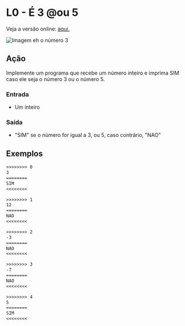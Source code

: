 # L0 - É 3 @ou 5

Veja a versão online: [aqui.](https://github.com/qxcodefup/arcade/blob/master/base/ou/Readme.md)

![Imagem eh o número 3](https://raw.githubusercontent.com/qxcodefup/arcade/master/base/ou/cover.jpg)

## Ação

Implemente um programa que recebe um número inteiro e imprima SIM caso ele seja o
número 3 ou o número 5.

### Entrada

- Um inteiro

### Saída

- "SIM" se o número for igual a 3, ou 5, caso contrário, "NAO"

## Exemplos

```txt
>>>>>>>> 0
3
========
SIM
<<<<<<<<

>>>>>>>> 1
12
========
NAO
<<<<<<<<

>>>>>>>> 2
-3
========
NAO
<<<<<<<<

>>>>>>>> 3
-7
========
NAO
<<<<<<<<

>>>>>>>> 4
5
========
SIM
<<<<<<<<
```
